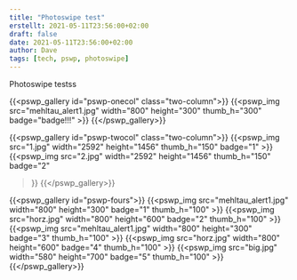 ```yaml
---
title: "Photoswipe test"
erstellt: 2021-05-11T23:56:00+02:00
draft: false
date: 2021-05-11T23:56:00+02:00
author: Dave
tags: [tech, pswp, photoswipe]
---
```

Photoswipe testss

{{<pswp_gallery id="pswp-onecol" class="two-column">}}
    {{<pswp_img
        src="mehltau_alert1.jpg"
        width="800"
        height="300"
        thumb_h="300"
        badge="badge!!!"
    >}}
{{</pswp_gallery>}}

{{<pswp_gallery id="pswp-twocol" class="two-column">}}
    {{<pswp_img
        src="1.jpg"
        width="2592"
        height="1456"
        thumb_h="150"
        badge="1"
    >}}
    {{<pswp_img
        src="2.jpg"
        width="2592"
        height="1456"
        thumb_h="150"
        badge="2"

>}}
{{</pswp_gallery>}}

{{<pswp_gallery id="pswp-fours">}}
    {{<pswp_img
        src="mehltau_alert1.jpg"
        width="800"
        height="300"
        badge="1"
        thumb_h="100"
    >}}
    {{<pswp_img
        src="horz.jpg"
        width="800"
        height="600"
        badge="2"
        thumb_h="100"
    >}}
    {{<pswp_img
        src="mehltau_alert1.jpg"
        width="800"
        height="300"
        badge="3"
        thumb_h="100"
    >}}
    {{<pswp_img
        src="horz.jpg"
        width="800"
        height="600"
        badge="4"
        thumb_h="100"
    >}}
    {{<pswp_img
        src="big.jpg"
        width="580"
        height="700"
        badge="5"
        thumb_h="100"
    >}}
{{</pswp_gallery>}}
